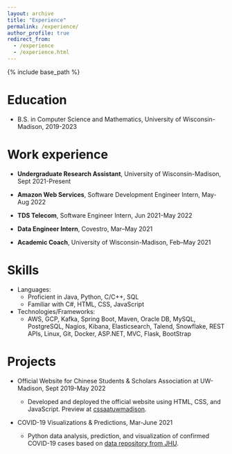 ```yaml
---
layout: archive
title: "Experience"
permalink: /experience/
author_profile: true
redirect_from:
  - /experience
  - /experience.html
---
```


{% include base_path %}


Education
======
* B.S. in Computer Science and Mathematics, University of Wisconsin-Madison, 2019-2023

Work experience
======
* **Undergraduate Research Assistant**, University of Wisconsin-Madison, Sept 2021-Present

* **Amazon Web Services**, Software Development Engineer Intern, May-Aug 2022

* **TDS Telecom**, Software Engineer Intern, Jun 2021-May 2022

* **Data Engineer Intern**, Covestro, Mar–May 2021

* **Academic Coach**, University of Wisconsin-Madison, Feb–May 2021
  
Skills
======
* Languages: 
  * Proficient in Java, Python, C/C++, SQL 
  * Familiar with C#, HTML, CSS, JavaScript
* Technologies/Frameworks:
  * AWS, GCP, Kafka, Spring Boot, Maven, Oracle DB, MySQL, PostgreSQL, Nagios, Kibana, Elasticsearch, Talend, Snowflake, REST APIs, Linux, Git, Docker, ASP.NET, MVC, Flask, BootStrap

Projects
======
* Official Website for Chinese Students & Scholars Association at UW-Madison, Sept 2019-May 2022
  * Developed and deployed the official website using HTML, CSS, and JavaScript. Preview at [cssaatuwmadison](http://www.cssaatuwmadison.com.cn/).

* COVID-19 Visualizations & Predictions, Mar-June 2021
  * Python data analysis, prediction, and visualization of confirmed COVID-19 cases based on [data repository from JHU](https://github.com/CSSEGISandData/COVID-19).
